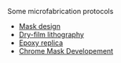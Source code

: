 Some microfabrication protocols

- [Mask design](https://github.com/FattaccioliLab/Protocols/tree/master/Microfabrication/Photomask%20Design%20and%20Conversion)
- [Dry-film lithography](https://github.com/FattaccioliLab/Protocols/blob/master/Microfabrication/PDMS_EpoxyReplica.md)
- [Epoxy replica](https://github.com/FattaccioliLab/Protocols/blob/master/Microfabrication/PDMS_EpoxyReplica.md)
- [Chrome Mask Developement](https://github.com/FattaccioliLab/Protocols/blob/master/Microfabrication/ChromeMaskDevelopment/ChromeMaskDevelopment.md)
